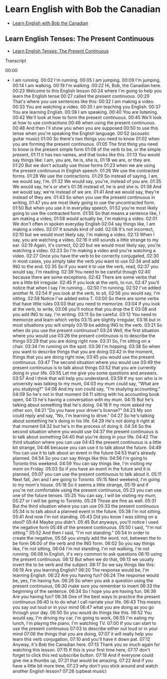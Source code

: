 # Learn English with Bob the Canadian

- [Learn English with Bob the Canadian](https://www.youtube.com/channel/UCZJJTxA36ZPNTJ1WFIByaeA)

## Learn English Tenses: The Present Continuous

- [Learn English Tenses: The Present Continuous](https://www.youtube.com/watch?v=rFdhrR6Dpco)

Transcript

00:00
- I am running.
00:02
I'm running.
00:05
I am jumping.
00:09
I'm jumping.
00:14
I am walking.
00:19
I'm walking.
00:22
Hi, Bob, the Canadian here.
00:23
Welcome to this English lesson
00:24
where I'm going to help you learn the English tense
00:27
called the present continuous.
00:29
That's where you use sentences like this:
00:32
I am making a video.
00:33
You are watching a video.
00:35
I am teaching you English.
00:37
You are learning English.
00:39
I am speaking.
00:40
You are listening.
00:42
We'll look at how to form the present continuous.
00:45
We'll look at how to use contractions
00:46
when using the present continuous.
00:48
And then I'll show you when you are supposed
00:50
to use this tense when you're speaking the English language.
00:52
(acoustic guitar music)
01:00
So there's two things you need to know
01:02
when you are forming the present continuous.
01:05
The first thing you need to know is the present simple form
01:08
of the verb to be, or the simple present,
01:11
it has two names, and that looks like this.
01:13
You would say things like: I am, you are, he is, she is,
01:18
we are, or they are.
01:20
But we don't actually use those forms
01:23
when we are using the present continuous in English speech.
01:26
We use the contracted forms.
01:28
We use the contractions.
01:29
So instead of saying, I am, we would say, I'm.
01:32
We would say, you're, instead of you are.
01:35
We would say, he's or she's
01:36
instead of, he is and she is.
01:38
And we would say, we're instead of we are.
01:41
And we would say, they're instead of they are.
01:43
So when you use the present continuous in writing,
01:47
you are most likely going to use the uncontracted form.
01:50
But when you use it in everyday speech,
01:52
you're most likely going to use the contracted form.
01:55
So that means a sentence like, I am making a video,
01:58
would actually be, I'm making a video.
02:01
We don't often in spoken everyday English
02:04
say things like, I am making a video.
02:07
It sounds kind of odd.
02:08
It's not incorrect,
02:10
but we would most likely say, I'm making a video.
02:13
When I say, you are watching a video,
02:16
it still sounds a little strange to my ear.
02:19
Again, it's correct,
02:20
but we would most likely say, you're watching a video.
02:23
So I'm making a video and you're watching a video.
02:27
Once you have the verb to be correctly conjugated,
02:30
in most cases, you simply take the verb you want to use
02:34
and add ING to the end.
02:35
So if you want it to use the verb, read,
02:37
you would say, I'm reading.
02:39
You need to be careful though
02:40
because there are some exceptions.
02:42
There are some verbs that are a little bit irregular.
02:45
If you look at the verb, to run,
02:47
you'll notice that when I say I'm running...
02:50
I'm running.
02:52
I've added another N.
02:54
If you look at the verb, to sit,
02:56
you would say, I'm sitting.
02:58
Notice I've added extra T.
03:00
So there are some verbs that have little rules
03:03
that you need to memorize.
03:04
If you look at the verb, to write,
03:06
you'll notice that you drop the E
03:08
and you add ING to say, I'm writing.
03:11
So be careful.
03:12
You need to memorize and learn which verbs
03:15
are slightly irregular,
03:16
but in most situations you will simply
03:19
be adding ING to the verb.
03:21
So when do you use the present continuous?
03:24
Well, the first situation where you would use
03:26
the present continuous is to describe the things
03:29
that you are doing right now.
03:31
So, I'm sitting on a chair.
03:34
I'm running on the spot.
03:36
I'm hopping.
03:38
So when you want to describe things that you are doing
03:42
in the moment, things that you are doing right now,
03:45
you would use the present continuous.
03:47
The second situation where you would use
03:49
the present continuous is to talk about things
03:52
that you are currently doing in your life.
03:55
Let me give you some questions and answers.
03:57
And I think that will help you understand.
03:59
If my son who is in university was talking to my mum,
04:03
my mum could say, "What are you studying?"
04:06
And my son could say, "I'm studying accounting."
04:09
So he's not in that moment
04:11
sitting with his accounting book open,
04:13
he's having a conversation with my mum.
04:15
But he's talking about something that he's doing.
04:18
If my mom asked my other son,
04:21
"Do you have your driver's license?"
04:23
My son could reply and say, "No, I'm learning to drive."
04:27
So he's talking about something he's doing in his life.
04:29
He's not doing it right at that moment
04:32
but he's in the process of doing it.
04:34
So the second situation where you would use
04:37
the present continuous is to talk about something
04:40
that you're doing in your life.
04:42
The third situation where you can use
04:43
the present continuous is a little bit strange,
04:46
because you can use it to talk about the future.
04:49
You can use it to talk about an event in the future
04:53
that's already planned.
04:54
So you can say things like this:
04:56
I'm going to Toronto this weekend.
04:59
You can say things like, I'm visiting my mom on Friday.
05:03
So if you have an event in the future and it is planned,
05:07
you can use the present continuous to talk about it.
05:11
Next fall, Jen and I are going to Toronto.
05:15
Next weekend, I'm going to my mom's house.
05:18
So it seems a little strange,
05:19
and if you're not comfortable using the present continuous,
05:23
you can use one of the future tenses.
05:25
You can say, I will be visiting my mum,
05:27
or I will be going to Toronto.
05:29
Those are fine as well.
05:31
But the third situation where you can use
05:33
the present continuous
05:34
is to talk about a planned event in the future.
05:38
I'm not sitting.
05:41
And now I'm not standing.
05:43
Did you know I was sitting on a stool?
05:44
Maybe you didn't.
05:45
But anyways, you'll notice I used the negative form
05:48
of the present continuous.
05:50
I said, "I'm not sitting."
05:52
And then I said, "I'm not standing."
05:54
In order to create the negative,
05:56
you simply add the word, not, between the to be form
06:00
of the verb and the ING form.
06:02
So you say things like, I'm not sitting,
06:04
I'm not standing, I'm not walking, I'm not running.
06:08
In English, it's very common to ask questions
06:10
using the present continuous.
06:12
But when we do that,
06:13
we usually invert the to be verb and the subject.
06:17
So we say things like this:
06:19
Are you learning English?
06:20
The response would be, I'm learning English.
06:22
Are you having fun?
06:24
The response would be, yes, I'm having fun.
06:26
So when you ask a question using the present continuous,
06:30
make sure you remember to invert
06:33
the beginning of the sentence.
06:34
So I hope you are having fun.
06:36
Are you having fun?
06:38
One of the best ways to practice the present continuous
06:40
is to do what I call narrate your life.
06:43
This means you say out loud or in your mind
06:47
what you are doing as you go through your day.
06:50
So you would do things like this.
06:52
You would say, I'm driving my car, I'm going to work,
06:55
I'm eating my lunch, I'm playing the piano, I'm watching TV.
07:00
If you can start to use the present continuous
07:03
to describe either out loud or in your mind
07:06
the things that you are doing,
07:07
it will really help you learn this verb conjugation,
07:10
and you'll have it down pat.
07:12
Anyway, it's Bob the Canadian here.
07:13
Thank you so much again for watching this lesson.
07:15
If this is your first time here,
07:17
don't forget to click this red subscribe button.
07:19
And if everyone could give me a thumbs up,
07:21
that would be amazing.
07:22
And if you have a little bit more time,
07:23
why don't you stick around and watch another English lesson?
07:26
(upbeat music)
